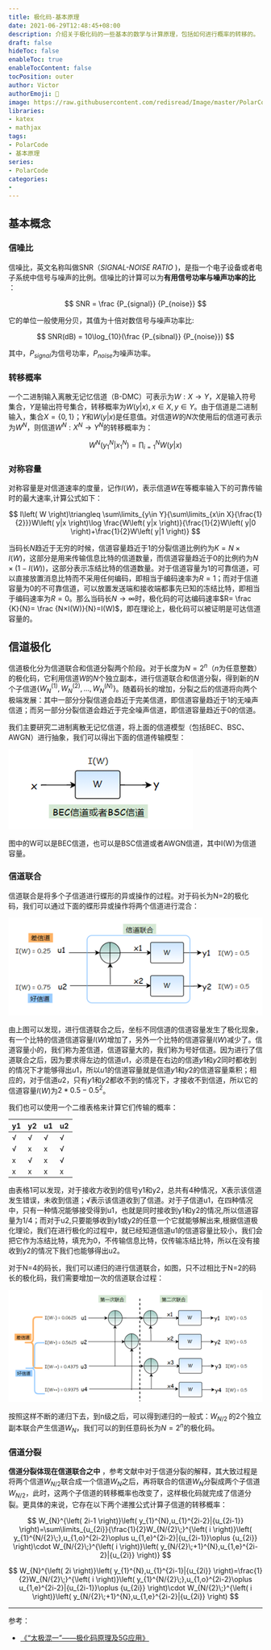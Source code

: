 ```yaml
---
title: 极化码-基本原理
date: 2021-06-29T12:48:45+08:00
description: 介绍关于极化码的一些基本的数学与计算原理，包括如何进行概率的转移的。
draft: false
hideToc: false
enableToc: true
enableTocContent: false
tocPosition: outer
author: Victor
authorEmoji: 👻
image: https://raw.githubusercontent.com/redisread/Image/master/PolarCode/Fundamentals/logo.png
libraries:
- katex
- mathjax
tags:
- PolarCode
- 基本原理
series:
- PolarCode
categories:
-
---
```





## 基本概念

### 信噪比

信噪比，英文名称叫做SNR（*SIGNAL-NOISE RATIO* )，是指一个电子设备或者电子系统中信号与噪声的比例。信噪比的计算可以为**有用信号功率与噪声功率的比** ：

$$
SNR = \frac {P_{signal}} {P_{noise}}
$$


它的单位一般使用分贝，其值为十倍对数信号与噪声功率比:

$$
SNR(dB) = 10\log_{10}(\frac {P_{sibnal}} {P_{noise}})
$$


其中，$P_{signal}$为信号功率，$P_{noise}$为噪声功率。

### 转移概率

一个二进制输入离散无记忆信道（B-DMC）可表示为$W:X\to Y$，$X$是输入符号集合，$Y$是输出符号集合，转移概率为$W\left( y|x \right),x\in X,y\in Y$。由于信道是二进制输入，集合$X=\left\{ 0,1 \right\}$；$Y$和$W\left( y|x \right)$是任意值。对信道$W$的$N$次使用后的信道可表示为${W^{N}}$，则信道${W^{N}}:{X^{N}}\to {Y^{N}}$的转移概率为：

$$
{W^{N}}\left( y_1^{N}|x_{1}^{N} \right)=\prod\nolimits_{i=1}^{N}{W\left( y|x \right)}
$$


### 对称容量

对称容量是对信道速率的度量，记作$I(W)$，表示信道$W$在等概率输入下的可靠传输时的最大速率,计算公式如下：

$$
I\left( W \right)\triangleq \sum\limits_{y\in Y}{\sum\limits_{x\in X}{\frac{1}{2}}}W\left( y|x \right)\log \frac{W\left( y|x \right)}{\frac{1}{2}W\left( y|0 \right)+\frac{1}{2}W\left( y|1 \right)}
$$


当码长$N$趋近于无穷的时候，信道容量趋近于1的分裂信道比例约为$K=N×I(W)$，这部分是用来传输信息比特的信道数量，而信道容量趋近于0的比例约为$N×(1−I(W))$，这部分表示冻结比特的信道数量。对于信道容量为1的可靠信道，可以直接放置消息比特而不采用任何编码，即相当于编码速率为$R=1$；而对于信道容量为0的不可靠信道，可以放置发送端和接收端都事先已知的冻结比特，即相当于编码速率为$R=0$。那么当码长$N \to\infty$时，极化码的可达编码速率$R= \frac {K}{N}= \frac {N×I(W)}{N}=I(W)$，即在理论上，极化码可以被证明是可达信道容量的。


## 信道极化

信道极化分为信道联合和信道分裂两个阶段。对于长度为$N={2^{n}}$（$n$为任意整数）的极化码，它利用信道$W$的$N$个独立副本，进行信道联合和信道分裂，得到新的$N$个子信道$\left\{ W_{N}^{\left( 1 \right)},W_{N}^{\left( 2 \right)},...,W_{N}^{\left( N \right)} \right\}$。随着码长的增加，分裂之后的信道将向两个极端发展：其中一部分分裂信道会趋近于完美信道，即信道容量趋近于1的无噪声信道；而另一部分分裂信道会趋近于完全噪声信道，即信道容量趋近于0的信道。


我们主要研究二进制离散无记忆信道，将上面的信道模型（包括BEC、BSC、AWGN）进行抽象，我们可以得出下面的信道传输模型：

![基本信道模型](https://raw.githubusercontent.com/redisread/Image/master/PolarCode/Fundamentals/base-channel-model.png)

图中的W可以是BEC信道，也可以是BSC信道或者AWGN信道，其中I(W)为信道容量。


### 信道联合

信道联合是将多个子信道进行蝶形的异或操作的过程。对于码长为N=2的极化码，我们可以通过下面的蝶形异或操作将两个信道进行混合：

![码长N=2信道联合](https://raw.githubusercontent.com/redisread/Image/master/PolarCode/Fundamentals/channel-conbine.png)

由上图可以发现，进行信道联合之后，坐标不同信道的信道容量发生了极化现象，有一个比特的信道信道容量$I(W)$增加了，另外一个比特的信道容量$I(W)$减少了。信道容量小的，我们称为差信道，信道容量大的，我们称为号好信道。因为进行了信道联合之后，因为要求得左边的信道$u1$，必须是在右边的信道$y1$和$y2$同时都收到的情况下才能够得出$u1$，所以$u1$的信道容量就是信道$y1$和$y2$的信道容量乘积；相应的，对于信道$u2$，只有$y1$和$y2$都收不到的情况下，才接收不到信道，所以它的信道容量$I(W)$为$2*0.5 - 0.5^{2}$。

我们也可以使用一个二维表格来计算它们传输的概率：

|y1|y2|u1|u2|
|---|---|---|---|
|√|√|√|√|
|√|x|x|√|
|x|√|x|√|
|x|x|x|x|



由表格1可以发现，对于接收方收到的信号y1和y2，总共有4种情况，X表示该信道发生错误，未收到信道；√表示该信道收到了信道。对于子信道u1，在四种情况中，只有一种情况能够接受得到u1，也就是同时接收到y1和y2的情况,所以信道容量为1/4；而对于u2,只要能够收到y1或y2的任意一个它就能够解出来,根据信道极化理论，我们在进行极化的过程中，就已经知道信道u1的信道容量比较小，我们会把它作为冻结比特，填充为0，不传输信息比特，仅传输冻结比特，所以在没有接收到y2的情况下我们也能够得出u2。

对于N=4的码长，我们可以递归的进行信道联合，如图，只不过相比于N=2的码长的极化码，我们需要增加一次的信道联合过程：

![码长N=4信道联合](https://raw.githubusercontent.com/redisread/Image/master/PolarCode/Fundamentals/channel-conbine2.png)

按照这样不断的递归下去，到n级之后，可以得到递归的一般式：${W_{N/{2}\;}}$的2个独立副本联合产生信道${W_{N}}$，我们可以的到任意码长为$N=2^{n}$的极化码。

### 信道分裂

**信道分裂体现在信道联合之中** ，参考文献中对于信道分裂的解释，其大致过程是将两个信道$W_{N/2}$联合成一个信道$W_N$之后，再将联合的信道$W_N$分裂成两个子信道$W_{N/2}$，此时，这两个子信道的转移概率也改变了，这样极化码就完成了信道分裂。更具体的来说，它存在以下两个递推公式计算子信道的转移概率：

$$
W_{N}^{\left( 2i-1 \right)}\left( y_{1}^{N},u_{1}^{2i-2}|{u_{2i-1}} \right)=\sum\limits_{u_{2i}}{\frac{1}{2}W_{N/{2}\;}^{\left( i \right)}\left( y_{1}^{N/{2}\;},u_{1,o}^{2i-2}\oplus u_{1,e}^{2i-2}|{u_{2i-1}}\oplus {u_{2i}} \right)\cdot W_{N/{2}\;}^{\left( i \right)}\left( y_{N/{2}\;+1}^{N},u_{1,e}^{2i-2}|{u_{2i}} \right)}
$$


$$
W_{N}^{\left( 2i \right)}\left( y_{1}^{N},u_{1}^{2i-1}|{u_{2i}} \right)=\frac{1}{2}W_{N/{2}\;}^{\left( i \right)}\left( y_{1}^{N/{2}\;},u_{1,o}^{2i-2}\oplus u_{1,e}^{2i-2}|{u_{2i-1}}\oplus {u_{2i}} \right)\cdot W_{N/{2}\;}^{\left( i \right)}\left( y_{N/{2}\;+1}^{N},u_{1,e}^{2i-2}|{u_{2i}} \right)
$$




---

参考：

- [《“太极混一”——极化码原理及5G应用》](https://ccpt.cnki.net/kcms/detail/detail.aspx?filename=ZXTX201901005&dbcode=&dbname=CJFDLAST2019&pcode=CRJT&v=MTYwOTJybzlGWVlSK0MzODR6aDRYbkQwTFRnMlgyaHN4RnJDVVI3dWZadWRvRmlEbFdyL09QelhmZHJHNEg5ak0=&uid=WEEvREcwSlJHSldSdmVqMDh6a1dpRDVNamlacXoySjlDT0RFOEFxL1cvWT0=$9A4hF_YAuvQ5obgVAqNKPCYcEjKensW4IQMovwHtwkF4VYPoHbKxJw!!)

